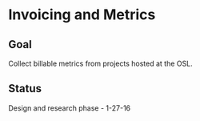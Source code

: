 Invoicing and Metrics
=====================


Goal
----

Collect billable metrics from projects hosted at the OSL.


Status
------

Design and research phase - 1-27-16


